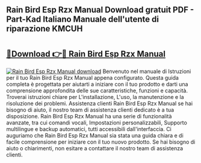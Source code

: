 ## Rain Bird Esp Rzx Manual Download gratuit PDF - Part-Kad Italiano Manuale dell'utente di riparazione KMCUH

# <h2><a href="http://dfaibmz.blite.top/?on=Rain+Bird+Esp+Rzx+Manual">🔗Download 👉🔴 Rain Bird Esp Rzx Manual</a></h2>

[![Rain Bird Esp Rzx Manual download](https://i.imgur.com/lujVjoI.png)](http://dfaibmz.blite.top/?on=Rain+Bird+Esp+Rzx+Manual)
Benvenuto nel manuale di Istruzioni per il tuo Rain Bird Esp Rzx Manual appena configurato. Questa guida completa è progettata per aiutarti a iniziare con il tuo prodotto e darti una comprensione approfondita delle sue caratteristiche, funzioni e capacità. Troverai istruzioni chiare per L'installazione, L'uso, la manutenzione e la risoluzione dei problemi. Assistenza clienti Rain Bird Esp Rzx Manual se hai bisogno di aiuto, il nostro team di assistenza clienti dedicato è a tua disposizione. Rain Bird Esp Rzx Manual ha una serie di funzionalità avanzate, tra cui comandi vocali, Impostazioni personalizzabili, Supporto multilingue e backup automatici, tutti accessibili dall'interfaccia. Ci auguriamo che Rain Bird Esp Rzx Manual sia stata una guida chiara e di facile comprensione per iniziare con il tuo nuovo prodotto. Se hai bisogno di aiuto o chiarimenti, non esitare a contattare il nostro team di assistenza clienti.
